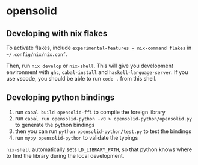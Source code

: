 # opensolid

## Developing with nix flakes

To activate flakes, include `experimental-features = nix-command flakes` in `~/.config/nix/nix.conf`.

Then, run `nix develop` or `nix-shell`. This will give you development environment with `ghc`, `cabal-install` and `haskell-language-server`. If you use vscode, you should be able to run `code .` from this shell.

## Developing python bindings

1. run `cabal build opensolid-ffi` to compile the foreign library
2. run `cabal run opensolid-python -v0 > opensolid-python/opensolid.py` to generate the python bindings
3. then you can run `python opensolid-python/test.py` to test the bindings
4. run `mypy opensolid-python` to validate the typings

`nix-shell` automatically sets `LD_LIBRARY_PATH`, so that python knows where to find the
library during the local development.
